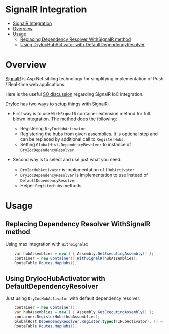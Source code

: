 # SignalR Integration


- [SignalR Integration](#signalr-integration)
- [Overview](#overview)
- [Usage](#usage)
  - [Replacing Dependency Resolver WithSignalR method](#replacing-dependency-resolver-withsignalr-method)
  - [Using DryIocHubActivator with DefaultDependencyResolver](#using-dryiochubactivator-with-defaultdependencyresolver)


# Overview

[SignalR](http://www.asp.net/signalr) is Asp.Net sibling technology for simplifying implementation of Push / Real-time web applications.

Here is the useful [SO discussion](https://stackoverflow.com/questions/10555791/using-simple-injector-with-signalr) regarding SignalR IoC integration.

DryIoc has two ways to setup things with SignalR:

- First way is to use `WithSignalR` container extension method for full blown integration. The method does the following:

    - Registering `DryIocHubActivator`
    - Registering the hubs from given assemblies. It is optional step and can be replaced by additional call to `RegisterHubs`.
    - Setting `GlobalHist.DependencyResolver` to instance of `DryIocDependencyResolver` 
 
- Second way is to select and use just what you need:

    - `DryIocHubActivator` is implementation of `IHubActivator`
    - `DryIocDependencyResolver` is implementation to use instead of `DefaultDependencyResolver`
    - Helper `RegisterHubs` methods


# Usage 

## Replacing Dependency Resolver WithSignalR method

Using max integration with `WithSignalR`:
```cs
    var hubAssemblies = new[] { Assembly.GetExecutingAssembly() };
    container = new Container().WithSignalR(hubAssemblies);
    RouteTable.Routes.MapHubs();
```


## Using DryIocHubActivator with DefaultDependencyResolver

Just using `DryIocHubActivator` with default dependency resolver:

```cs
    container = new Container();
    var hubAssemblies = new[] { Assembly.GetExecutingAssembly() };
    container.RegisterHubs(hubAssemblies);
    GlobalHost.DependencyResolver.Register(typeof(IHubActivator), () => new DryIocHubActivator(container));
    RouteTable.Routes.MapHubs();
```
